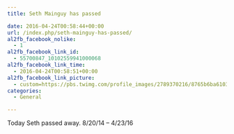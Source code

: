 ```yaml
---
title: Seth Mainguy has passed

date: 2016-04-24T00:58:44+00:00
url: /index.php/seth-mainguy-has-passed/
al2fb_facebook_nolike:
  - 1
al2fb_facebook_link_id:
  - 55700847_10102559941000068
al2fb_facebook_link_time:
  - 2016-04-24T00:58:51+00:00
al2fb_facebook_link_picture:
  - custom=https://pbs.twimg.com/profile_images/2789370216/8765b6ba61039a987bdc1b3bc922bdbf_400x400.png
categories:
  - General

---
```

Today Seth passed away. 8/20/14 &#8211; 4/23/16
